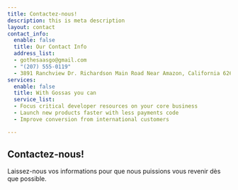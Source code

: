 ```yaml
---
title: Contactez-nous!
description: this is meta description
layout: contact
contact_info:
  enable: false
  title: Our Contact Info
  address_list:
  - gothesaasgo@gmail.com
  - "(207) 555-0119"
  - 3891 Ranchview Dr. Richardson Main Road Near Amazon, California 62639
services:
  enable: false
  title: With Gossas you can
  service_list:
  - Focus critical developer resources on your core business
  - Launch new products faster with less payments code
  - Improve conversion from international customers

---
```

## Contactez-nous!

Laissez-nous vos informations pour que nous puissions vous revenir dès que possible.